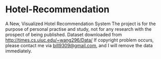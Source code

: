 # Hotel-Recommendation
A New, Visualized Hotel Recommendation System
The project is for the purpose of personal practise and study, not for any research with the prospect of being published.
Dataset downloaded from http://times.cs.uiuc.edu/~wang296/Data/ 
If copyright problem occurs, please contact me via bill9309@gmail.com, and I will remove the data immediately.
